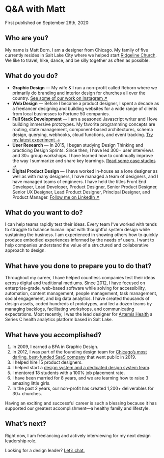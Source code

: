 # Q&A with Matt

First published on September 26th, 2020

## Who are you?

My name is Matt Born. I am a designer from Chicago. My family of five currently resides in Salt Lake City where we helped start [Ridgeline Church](https://ridgeline.church). We like to travel, hike, dance, and be silly together as often as possible.

## What do you do?

* **Graphic Design** — My wife & I run a non-profit called Reborn where we primarily do branding and interior design for churches all over the country. [See some of our work on Instagram ↗](https://www.instagram.com/designreborn)
* **Web Design** — Before I became a product designer, I spent a decade as a freelancer designing and building websites for a wide range of clients from local businesses to Fortune 50 companies.
* **Full Stack Development** — I am a seasoned Javascript writer and I love building immersive prototypes. My favorite programming concepts are routing, state management, component-based architectures, schema design, querying, webhooks, cloud functions, and event tracking. [Try my latest experiment →](/experiment/latest)
* **User Research** — In 2015, I began studying Design Thinking and practicing Design Sprints. Since then, I have led 300+ user interviews and 30+ group workshops. I have learned how to continually improve the way I summarize and share key learnings. [Read some case studies →](/work)
* **Digital Product Design** — I have worked in-house as a lone designer as well as with many designers, I have managed a team of designers, and I have managed teams of engineers. I have held the titles Front End Developer, Lead Developer, Product Designer, Senior Product Designer, Senior UX Designer, Lead Product Designer, Principal Designer, and Product Manager. [Follow me on LinkedIn ↗](https://www.linkedin.com/in/mattborn/)

## What do you want to do?

I can help teams rapidly test their ideas. Every team I’ve worked with tends to struggle to balance human input with thoughtful system design while sustaining the business. I am experienced in showing others how to quickly produce embodied experiences informed by the needs of users. I want to help companies understand the value of a structured and collaborative approach to design.

## What have you done to prepare you to do that?

Throughout my career, I have helped countless companies test their ideas across digital and traditional mediums. Since 2012, I have focused on enterprise-grade, web-based software while solving for accessibility, automation, content management, people management, task management, social engagement, and big data analytics. I have created thousands of design assets, coded hundreds of prototypes, and led a dozen teams by managing backlogs, facilitating workshops, and communicating expectations. Most recently, I was the lead designer for [Artemis Health](https://artemishealth.com) a Series C health analytics platform based in Salt Lake.

## What have you accomplished?

1. In 2009, I earned a BFA in Graphic Design.
2. In 2012, I was part of the founding design team for [Chicago’s most darling, best-funded SaaS company](https://investors.sproutsocial.com) that went public in 2019.
3. I helped hire 15 product designers.
4. I helped start a [design system and a dedicated design system team](https://seeds.sproutsocial.com).
5. I mentored 18 students with a 100% job placement rate.
6. I have been married for 8 years, and we are learning how to raise 3 amazing little girls.
7. In the past 2 years, our non-profit has created 1,200+ deliverables for 30+ churches.

Having an exciting and successful career is such a blessing because it has supported our greatest accomplishment—a healthy family and lifestyle.

## What’s next?

Right now, I am freelancing and actively interviewing for my next design leadership role.

Looking for a design leader? [Let’s chat.](mailto:interview@mattborn.com)